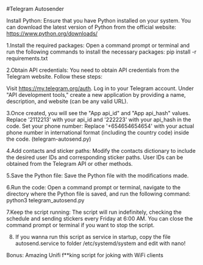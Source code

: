 #Telegram Autosender

Install Python: Ensure that you have Python installed on your system. You can download the latest version of Python from the official website: https://www.python.org/downloads/

1.Install the required packages: Open a command prompt or terminal and run the following commands to install the necessary packages:
pip install -r requirements.txt

2.Obtain API credentials: You need to obtain API credentials from the Telegram website. Follow these steps:

Visit https://my.telegram.org/auth.
Log in to your Telegram account.
Under "API development tools," create a new application by providing a name, description, and website (can be any valid URL).

3.Once created, you will see the "App api_id" and "App api_hash" values. Replace '2112213' with your api_id and '222223' with your api_hash in the code.
Set your phone number: Replace '+654654654654' with your actual phone number in international format (including the country code) inside the code. (telegram-autosend.py)

4.Add contacts and sticker paths: Modify the contacts dictionary to include the desired user IDs and corresponding sticker paths. User IDs can be obtained from the Telegram API or other methods.

5.Save the Python file: Save the Python file with the modifications made.

6.Run the code: Open a command prompt or terminal, navigate to the directory where the Python file is saved, and run the following command:
python3 telegram_autosend.py

7.Keep the script running: The script will run indefinitely, checking the schedule and sending stickers every Friday at 6:00 AM. You can close the command prompt or terminal if you want to stop the script.

8. If you wanna run this script as service in startup, copy the file autosend.service to folder /etc/systemd/system and edit with nano!

Bonus: Amazing Unifi f**king script for joking with WiFi clients
